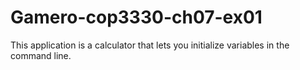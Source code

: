 # Gamero-cop3330-ch07-ex01
This application is a calculator that lets you initialize variables in the command line. 
